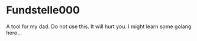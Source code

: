 # Fundstelle000

A tool for my dad.
Do not use this. It will hurt you.
I might learn some golang here...
